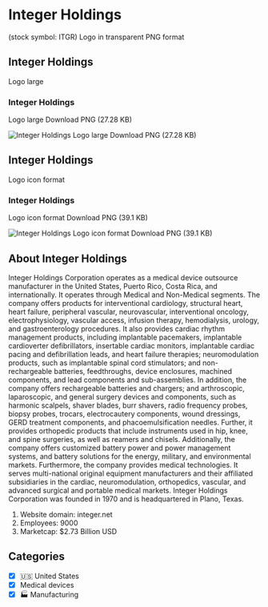 # Integer Holdings
 (stock symbol: ITGR) Logo in transparent PNG format

## Integer Holdings
 Logo large

### Integer Holdings
 Logo large Download PNG (27.28 KB)

![Integer Holdings
 Logo large Download PNG (27.28 KB)](/img/orig/ITGR_BIG-b6c5d8ee.png)

## Integer Holdings
 Logo icon format

### Integer Holdings
 Logo icon format Download PNG (39.1 KB)

![Integer Holdings
 Logo icon format Download PNG (39.1 KB)](/img/orig/ITGR-8dad2a93.png)

## About Integer Holdings


Integer Holdings Corporation operates as a medical device outsource manufacturer in the United States, Puerto Rico, Costa Rica, and internationally. It operates through Medical and Non-Medical segments. The company offers products for interventional cardiology, structural heart, heart failure, peripheral vascular, neurovascular, interventional oncology, electrophysiology, vascular access, infusion therapy, hemodialysis, urology, and gastroenterology procedures. It also provides cardiac rhythm management products, including implantable pacemakers, implantable cardioverter defibrillators, insertable cardiac monitors, implantable cardiac pacing and defibrillation leads, and heart failure therapies; neuromodulation products, such as implantable spinal cord stimulators; and non-rechargeable batteries, feedthroughs, device enclosures, machined components, and lead components and sub-assemblies. In addition, the company offers rechargeable batteries and chargers; and arthroscopic, laparoscopic, and general surgery devices and components, such as harmonic scalpels, shaver blades, burr shavers, radio frequency probes, biopsy probes, trocars, electrocautery components, wound dressings, GERD treatment components, and phacoemulsification needles. Further, it provides orthopedic products that include instruments used in hip, knee, and spine surgeries, as well as reamers and chisels. Additionally, the company offers customized battery power and power management systems, and battery solutions for the energy, military, and environmental markets. Furthermore, the company provides medical technologies. It serves multi-national original equipment manufacturers and their affiliated subsidiaries in the cardiac, neuromodulation, orthopedics, vascular, and advanced surgical and portable medical markets. Integer Holdings Corporation was founded in 1970 and is headquartered in Plano, Texas.

1. Website domain: integer.net
2. Employees: 9000
3. Marketcap: $2.73 Billion USD


## Categories
- [x] 🇺🇸 United States
- [x] Medical devices
- [x] 🏭 Manufacturing
